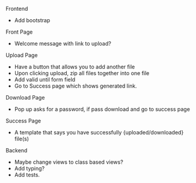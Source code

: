Frontend

- Add bootstrap

Front Page

- Welcome message with link to upload?

Upload Page

- Have a button that allows you to add another file
- Upon clicking upload, zip all files together into one file
- Add valid until form field
- Go to Success page which shows generated link.

Download Page

<!-- - URL should be `/download/<uuid>` -->
- Pop up asks for a password, if pass download and go to success page

Success Page

- A template that says you have successfully {uploaded/downloaded} file(s)

Backend

- Maybe change views to class based views?
- Add typing?
- Add tests.
